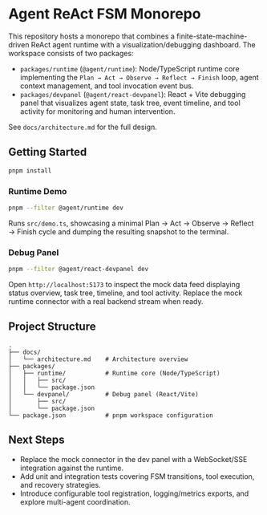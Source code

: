 # Agent ReAct FSM Monorepo

This repository hosts a monorepo that combines a finite-state-machine-driven ReAct agent runtime with a visualization/debugging dashboard. The workspace consists of two packages:

- `packages/runtime` (`@agent/runtime`): Node/TypeScript runtime core implementing the `Plan → Act → Observe → Reflect → Finish` loop, agent context management, and tool invocation event bus.
- `packages/devpanel` (`@agent/react-devpanel`): React + Vite debugging panel that visualizes agent state, task tree, event timeline, and tool activity for monitoring and human intervention.

See `docs/architecture.md` for the full design.

## Getting Started

```bash
pnpm install
```

### Runtime Demo
```bash
pnpm --filter @agent/runtime dev
```
Runs `src/demo.ts`, showcasing a minimal Plan → Act → Observe → Reflect → Finish cycle and dumping the resulting snapshot to the terminal.

### Debug Panel
```bash
pnpm --filter @agent/react-devpanel dev
```

Open `http://localhost:5173` to inspect the mock data feed displaying status overview, task tree, timeline, and tool activity. Replace the mock runtime connector with a real backend stream when ready.

## Project Structure
```
.
├── docs/
│   └── architecture.md    # Architecture overview
├── packages/
│   ├── runtime/           # Runtime core (Node/TypeScript)
│   │   ├── src/
│   │   └── package.json
│   └── devpanel/          # Debug panel (React/Vite)
│       ├── src/
│       └── package.json
└── package.json           # pnpm workspace configuration
```

## Next Steps
- Replace the mock connector in the dev panel with a WebSocket/SSE integration against the runtime.
- Add unit and integration tests covering FSM transitions, tool execution, and recovery strategies.
- Introduce configurable tool registration, logging/metrics exports, and explore multi-agent coordination.

